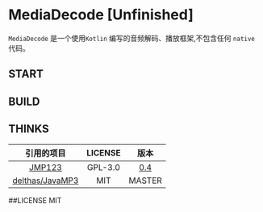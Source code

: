 # MediaDecode  [Unfinished]

`MediaDecode` 是一个使用`Kotlin` 编写的音频解码、播放框架,不包含任何 `native` 代码。

## START


## BUILD

## THINKS

|引用的项目|LICENSE|版本|
|:---:|:---:|:---:|
|[JMP123](http://jmp123.sourceforge.net/)|GPL-3.0|[0.4](https://sourceforge.net/projects/jmp123/files/0.4/)
|[delthas/JavaMP3](https://github.com/delthas/JavaMP3)|MIT|MASTER|

##LICENSE
MIT
